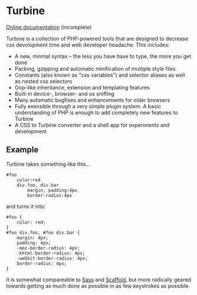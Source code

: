 Turbine
=======

[Online documentation][3] (incomplete)

Turbine is a collection of PHP-powered tools that are designed to decrease css devolopment time and web developer headache. This includes:

  - A new, minmal syntax – the less you have have to type, the more you get done
  - Packing, gzipping and automatic minification of multiple style files
  - Constants (also known as "css variables") and selector aliases as well as nested css selectors
  - Oop-like inheritance, extension and templating features
  - Built-in device-, browser- and os sniffing
  - Many automatic bugfixes and enhancements for older browsers
  - Fully exensible through a very simple plugin system. A basic understanding of PHP is enough to add completely new features to Turbine
  - A CSS to Turbine converter and a shell app for experiments and development

Example
-------

Turbine takes something like this...


    #foo
        color:red
        div.foo, div.bar
            margin, padding:4px
            border-radius:4px

and turns it into:

    #foo {
        color: red;
    }
    #foo div.foo, #foo div.bar {
        margin: 4px;
        padding: 4px;
        -moz-border-radius: 4px;
        -khtml-border-radius: 4px;
        -webkit-border-radius: 4px;
        border-radius: 4px;
    }


It is somewhat compareable to [Sass][1] and [Scaffold][2], but more radically geared towards getting as much done as possible in as few keystrokes as possible.

  [1]: http://sass-lang.com/
  [2]: http://github.com/anthonyshort/csscaffold
  [3]: http://turbine.peterkroener.de/